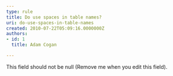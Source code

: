 ```yaml
---
type: rule
title: Do use spaces in table names?
uri: do-use-spaces-in-table-names
created: 2010-07-22T05:09:16.0000000Z
authors:
- id: 1
  title: Adam Cogan

---
```




<span class='intro'> This field should not be null (Remove me when you edit this field). </span>




